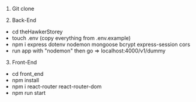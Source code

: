 1. Git clone

2. Back-End

- cd theHawkerStorey
- touch .env (copy everything from .env.example)
- npm i express dotenv nodemon mongoose bcrypt express-session cors
- run app with "nodemon" then go => localhost:4000/v1/dummy

3. Front-End

- cd front_end
- npm install
- npm i react-router react-router-dom
- npm run start
